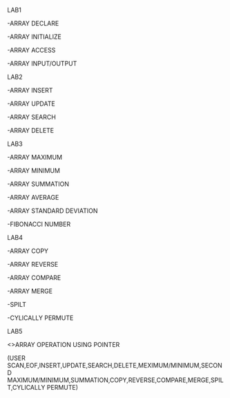 LAB1

-ARRAY DECLARE

-ARRAY INITIALIZE

-ARRAY ACCESS

-ARRAY INPUT/OUTPUT

LAB2

-ARRAY INSERT

-ARRAY UPDATE

-ARRAY SEARCH

-ARRAY DELETE

LAB3

-ARRAY MAXIMUM

-ARRAY MINIMUM

-ARRAY SUMMATION

-ARRAY AVERAGE

-ARRAY STANDARD DEVIATION

-FIBONACCI NUMBER

LAB4

-ARRAY COPY

-ARRAY REVERSE

-ARRAY COMPARE

-ARRAY MERGE

-SPILT

-CYLICALLY PERMUTE

LAB5

 <>ARRAY OPERATION USING POINTER

(USER SCAN,EOF,INSERT,UPDATE,SEARCH,DELETE,MEXIMUM/MINIMUM,SECOND MAXIMUM/MINIMUM,SUMMATION,COPY,REVERSE,COMPARE,MERGE,SPILT,CYLICALLY PERMUTE)







